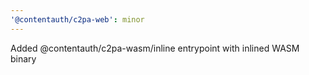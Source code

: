 ```yaml
---
'@contentauth/c2pa-web': minor
---
```


Added @contentauth/c2pa-wasm/inline entrypoint with inlined WASM binary
